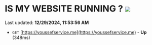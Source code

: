 # IS MY WEBSITE RUNNING ? [![](https://img.shields.io/static/v1?label=Sponsor&message=%E2%9D%A4&logo=GitHub&color=%23fe8e86)](https://github.com/sponsors/Youssef-Lehmam)

Last updated: **12/29/2024, 11:53:56 AM**

- `GET` [https://youssefservice.me](https://youssefservice.me) - **Up** (348ms)
